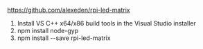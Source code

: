 https://github.com/alexeden/rpi-led-matrix

1. Install VS C++ x64/x86 build tools in the Visual Studio installer
2. npm install node-gyp
3. npm install --save rpi-led-matrix
